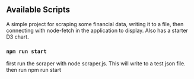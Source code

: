 

## Available Scripts

A simple project for scraping some financial data, writing it to a file, then connecting
with node-fetch in the application to display.   Also has a starter D3 chart.

### `npm run start`

first run the scraper with node scraper.js.   This will write to a test json file.
then run npm run start

